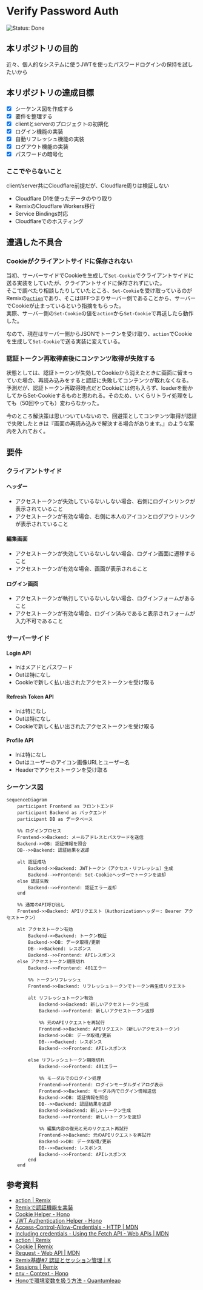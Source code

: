 # Verify Password Auth
<!-- ![Status: ToDo](https://flat.badgen.net/static/Status/ToDo/red) -->
<!-- ![Status: In Progress](https://flat.badgen.net/static/Status/In%20Progress/yellow) -->
![Status: Done](https://flat.badgen.net/static/Status/Done/green)

## 本リポジトリの目的
近々、個人的なシステムに使うJWTを使ったパスワードログインの保持を試したいから

## 本リポジトリの達成目標
- [x] シーケンス図を作成する
- [x] 要件を整理する
- [x] clientとserverのプロジェクトの初期化
- [x] ログイン機能の実装
- [x] 自動リフレッシュ機能の実装
- [x] ログアウト機能の実装
- [x] パスワードの暗号化

### ここでやらないこと
client/server共にCloudflare前提だが、Cloudflare周りは検証しない

- Cloudflare D1を使ったデータのやり取り
- RemixのCloudflare Workers移行
- Service Bindings対応
- Cloudflareでのホスティング

## 遭遇した不具合
### Cookieがクライアントサイドに保存されない
当初、サーバーサイドでCookieを生成して`Set-Cookie`でクライアントサイドに送る実装をしていたが、クライアントサイドに保存されずにいた。  
そこで調べたり相談したりしていたところ、`Set-Cookie`を受け取っているのがRemixの[`action`](https://remix.run/docs/en/main/route/action)であり、そこはBFFつまりサーバー側であることから、サーバーでCookieが止まっているという指摘をもらった。  
実際、サーバー側の`Set-Cookie`の値を`action`から`Set-Cookie`で再送したら動作した。

なので、現在はサーバー側からJSONでトークンを受け取り、`action`でCookieを生成して`Set-Cookie`で送る実装に変えている。

### 認証トークン再取得直後にコンテンツ取得が失敗する
状態としては、認証トークンが失効してCookieから消えたときに画面に留まっていた場合、再読み込みをすると認証に失敗してコンテンツが取れなくなる。  
予測だが、認証トークン再取得時点だとCookieには何も入らず、loaderを動かしてからSet-Cookieするものと思われる。そのため、いくらリトライ処理をしても（50回やっても）変わらなかった。

今のところ解決策は思いついていないので、回避策としてコンテンツ取得が認証で失敗したときは『画面の再読み込みで解決する場合があります。』のような案内を入れておく。

## 要件
### クライアントサイド
#### ヘッダー
- アクセストークンが失効しているないしない場合、右側にログインリンクが表示されていること
- アクセストークンが有効な場合、右側に本人のアイコンとログアウトリンクが表示されていること

#### 編集画面
- アクセストークンが失効しているないしない場合、ログイン画面に遷移すること
- アクセストークンが有効な場合、画面が表示されること

#### ログイン画面
- アクセストークンが執行しているないしない場合、ログインフォームがあること
- アクセストークンが有効な場合、ログイン済みであると表示されフォームが入力不可であること

### サーバーサイド
#### Login API
- Inはメアドとパスワード
- Outは特になし
- Cookieで新しく払い出されたアクセストークンを受け取る

#### Refresh Token API
- Inは特になし
- Outは特になし
- Cookieで新しく払い出されたアクセストークンを受け取る

#### Profile API
- Inは特になし
- Outはユーザーのアイコン画像URLとユーザー名
- Headerでアクセストークンを受け取る

### シーケンス図
```mermaid
sequenceDiagram
    participant Frontend as フロントエンド
    participant Backend as バックエンド
    participant DB as データベース
    
    %% ログインプロセス
    Frontend->>Backend: メールアドレスとパスワードを送信
    Backend->>DB: 認証情報を照合
    DB-->>Backend: 認証結果を返却
    
    alt 認証成功
        Backend->>Backend: JWTトークン（アクセス・リフレッシュ）生成
        Backend-->>Frontend: Set-Cookieヘッダーでトークンを返却
    else 認証失敗
        Backend-->>Frontend: 認証エラー返却
    end
    
    %% 通常のAPI呼び出し
    Frontend->>Backend: APIリクエスト（Authorizationヘッダー: Bearer アクセストークン）
    
    alt アクセストークン有効
        Backend->>Backend: トークン検証
        Backend->>DB: データ取得/更新
        DB-->>Backend: レスポンス
        Backend-->>Frontend: APIレスポンス
    else アクセストークン期限切れ
        Backend-->>Frontend: 401エラー
        
        %% トークンリフレッシュ
        Frontend->>Backend: リフレッシュトークンでトークン再生成リクエスト
        
        alt リフレッシュトークン有効
            Backend->>Backend: 新しいアクセストークン生成
            Backend-->>Frontend: 新しいアクセストークン返却
            
            %% 元のAPIリクエストを再試行
            Frontend->>Backend: APIリクエスト（新しいアクセストークン）
            Backend->>DB: データ取得/更新
            DB-->>Backend: レスポンス
            Backend-->>Frontend: APIレスポンス

        else リフレッシュトークン期限切れ
            Backend-->>Frontend: 401エラー
            
            %% モーダルでのログイン処理
            Frontend->>Frontend: ログインモーダルダイアログ表示
            Frontend->>Backend: モーダル内でログイン情報送信
            Backend->>DB: 認証情報を照合
            DB-->>Backend: 認証結果を返却
            Backend->>Backend: 新しいトークン生成
            Backend-->>Frontend: 新しいトークンを返却
            
            %% 編集内容の復元と元のリクエスト再試行
            Frontend->>Backend: 元のAPIリクエストを再試行
            Backend->>DB: データ取得/更新
            DB-->>Backend: レスポンス
            Backend-->>Frontend: APIレスポンス
        end
    end
```

## 参考資料
- [action | Remix](https://remix.run/docs/en/main/route/action)
- [Remixで認証機能を実装](https://zenn.dev/aono/articles/67e97342495ac6#%E3%83%AD%E3%82%B0%E3%82%A4%E3%83%B3%E8%AA%8D%E8%A8%BC)
- [Cookie Helper - Hono](https://hono.dev/docs/helpers/cookie)
- [JWT Authentication Helper - Hono](https://hono.dev/docs/helpers/jwt)
- [Access-Control-Allow-Credentials - HTTP | MDN](https://developer.mozilla.org/ja/docs/Web/HTTP/Reference/Headers/Access-Control-Allow-Credentials)
- [Including credentials - Using the Fetch API - Web APIs | MDN](https://developer.mozilla.org/en-US/docs/Web/API/Fetch_API/Using_Fetch#including_credentials)
- [action | Remix](https://remix.run/docs/en/main/route/action)
- [Cookie | Remix](https://remix.run/docs/en/main/utils/cookies)
- [Request - Web API | MDN](https://developer.mozilla.org/ja/docs/Web/API/Request)
- [Remix基礎#7 認証とセッション管理｜K](https://note.com/_kustomstudio_/n/n50c80ab29cfa)
- [Sessions | Remix](https://remix.run/docs/en/main/utils/sessions)
- [env - Context - Hono](https://hono.dev/docs/api/context#env)
- [Honoで環境変数を扱う方法 - Quantumleap](https://blog.tkgstrator.work/posts/2024/09/env/)
